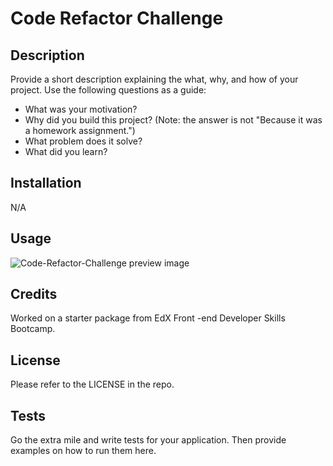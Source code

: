 # Code Refactor Challenge


## Description

Provide a short description explaining the what, why, and how of your project. Use the following questions as a guide:

- What was your motivation?
- Why did you build this project? (Note: the answer is not "Because it was a homework assignment.")
- What problem does it solve?
- What did you learn?

## Installation

N/A

## Usage

![Code-Refactor-Challenge preview image](https://github.com/kamilawroblewska/Code-Refactor-Challenge/assets/151778805/38aaa23c-8c2c-471d-b0db-b9533a0c178c)


  

## Credits

Worked on a starter package from EdX Front -end Developer Skills Bootcamp.

## License

Please refer to the LICENSE in the repo.

## Tests

Go the extra mile and write tests for your application. Then provide examples on how to run them here.
